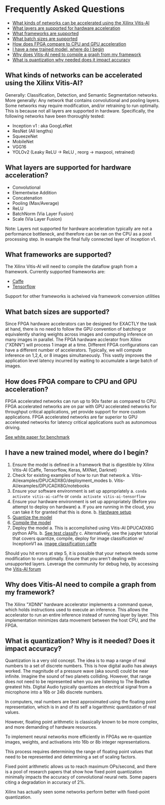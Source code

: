 # Frequently Asked Questions

- [What kinds of networks can be accelerated using the Xilinx Vitis-AI](#what-kinds-of-networks-can-be-accelerated-using-the-Xilinx-vitis-ai)
- [What layers are supported for hardware acceleration](#what-layers-are-supported-for-hardware-acceleration)
- [What frameworks are supported](#what-frameworks-are-supported)
- [What batch sizes are supported](#what-batch-sizes-are-supported)
- [How does FPGA compare to CPU and GPU acceleration](#how-does-fpga-compare-to-cpu-and-gpu-acceleration)
- [I have a new trained model, where do I begin](#i-have-a-new-trained-model-where-do-i-begin)
- [Why does Vitis-AI need to compile a graph from my framework](#why-does-vitis-ai-need-to-compile-a-graph-from-my-framework)
- [What is quantization why needed does it impact accuracy](#what-is-quantization-why-is-it-needed-does-it-impact-accuracy)

## What kinds of networks can be accelerated using the Xilinx Vitis-AI?

 Generally: Classification, Detection, and Semantic Segmentation networks.
 More generally: Any network that contains convolutional and pooling layers.
 Some networks may require modification, and/or retraining to run optimally.
 This is because not all layers are supported in hardware.
 Specifically, the following networks have been thoroughly tested:
 - Inception v1 : aka GoogLeNet
 - ResNet (All lengths)
 - SqueezeNet
 - MobileNet
 - VGG16
 - YOLOv2 (Leaky ReLU -> ReLU , reorg -> maxpool, retrained)

## What layers are supported for hardware acceleration?

- Convolutional
- Elementwise Addition
- Concatenation
- Pooling (Max/Average)
- ReLU
- BatchNorm (Via Layer Fusion)
- Scale (Via Layer Fusion)

Note: Layers not supported for hardware acceleration typically are not a performance bottleneck, and therefore can be ran on the CPU as a post processing step. In example the final fully connected layer of Inception v1.

## What frameworks are supported?

The Xilinx Vitis-AI will need to compile the dataflow graph from a framework.
Currently supported frameworks are:
- [Caffe](https://caffe.berkeleyvision.org/)
- [Tensorflow](https://www.tensorflow.org/api_docs/)

Support for other frameworks is acheived via framework conversion utilities

## What batch sizes are supported?

Since FPGA hardware accelerators can be designed for EXACTLY the task at hand, there is no need to follow the GPU convention of batching or equivalently sharing weights across images and computing inference on many images in parallel.
The FPGA hardware acclerator from Xilinx ("XDNN") will process 1 image at a time.
Different FPGA configurations can have a different number of accelerators.
Typically, we will compute inference on 1,2,4, or 8 images simultaneously.
This vastly improves the application level latency incurred by waiting to accumulate a large batch of images.

## How does FPGA compare to CPU and GPU acceleration?

FPGA accelerated networks can run up to 90x faster as compared to CPU.
FPGA accelerated networks are on par with GPU accelerated networks for throughput critical applications, yet provide support for more custom applications.
FPGA accelerated networks are far superior to GPU accelerated networks for latency critical applications such as autonomous driving.

[See white paper for benchmark](https://www.xilinx.com/support/documentation/white_papers/wp504-accel-dnns.pdf)

## I have a new trained model, where do I begin?
1. Ensure the model is defined in a framework that is digestible by Xilinx Vitis-AI (Caffe, Tensorflow, Keras, MXNet, Darknet)
2. Check for existing examples of how to run that network
  a. Vitis-AI/examples/DPUCADX8G/deployment_modes
  b. Vitis-AI/examples/DPUCADX8G/notebooks
3. Ensure your software environment is set up appropriately
  a. `conda activate vitis-ai-caffe` or `conda activate vitis-ai-tensorflow`
4. Ensure your hardware environment is set up appropriately (Before you attempt to deploy on hardware)
  a. If you are running in the cloud, you can take it for granted that this is done.
  b. [Hardware setup](https://www.xilinx.com/cgi-bin/docs/bkdoc?k=vcu1525;d=ug1268-vcu1525-reconfig-accel-platform.pdf;a=xBoardInstallation)
5. [Quantize the model](./quantizer.md)
6. [Compile the model](./compiler.md)
7. Deploy the model
  a. This is accomplished using Vitis-AI DPUCADX8G python APIs.
  b. [See test classify](../../examples/DPUCADX8G/deployment_modes/test_classify.py)
  c. Alternatively, see the jupyter tutorial that covers quantize, compile, deploy for image classification w/ InceptionV1
      aa. [image classification caffe](../../examples/DPUCADX8G/notebooks/image_classification_caffe.ipynb)

Should you hit errors at step 5, it is possible that your network needs some modification to run optimally.
Ensure that you aren't dealing with unsupported layers.
Leverage the community for debug help, by accessing the [Vitis-AI forum](https://www.xilinx.com)

## Why does Vitis-AI need to compile a graph from my framework?

The Xilinx "XDNN" hardware accelerator implements a command queue, which holds instructions used to execute an inference.
This allows the accelerator to run an entire inference instead of running layer by layer.
This implementation minimizes data movement between the host CPU, and the FPGA.

## What is quantization? Why is it needed? Does it impact accuracy?

Quantization is a very old concept. The idea is to map a range of real numbers to a set of discrete numbers.
This is how digital audio has always worked. The magnitude of a pressure wave (aka sound) could be near infinite. Imagine the sound of two planets colliding.
However, that range does not need to be represented when you are listening to The Beatles greatest hits.
Digital Audio typically quantizes an electrical signal from a microphone into a 16b or 24b discrete numbers.

In computers, real numbers are best approximated using the floating point representation, which is in and of its self a logarithmic quantization of real values.

However, floating point arithmetic is classically known to be more complex, and more demanding of hardware resources.

To implement neural networks more efficiently in FPGAs we re-quantize images, weights, and activations into 16b or 8b integer representations.

This process requires determining the range of floating point values that need to be represented and determining a set of scaling factors.

Fixed point arithmetic allows us to reach maximum OPs/second, and there is a pool of research papers that show how fixed point quantization minimally impacts the accuracy of convolutional neural nets. Some papers citing a degradation in accuracy of 2%.

Xilinx has actually seen some networks perform better with fixed-point quantization.
